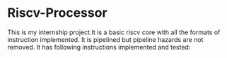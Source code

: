 # Riscv-Processor

This is my internship project.It is a basic riscv core with all the formats of instruction implemented. It is pipelined but pipeline hazards are not removed.
It has following instructions implemented and tested:
